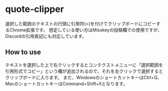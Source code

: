 <!-- markdownlint-disable MD033 -->
# quote-clipper

選択した範囲のテキストの行頭に引用符(>)を付けてクリップボードにコピーするChrome拡張です。
想定している使い方はMisskeyの投稿欄での使用ですが、Discordの引用表記にも対応しています。

## How to use

テキストを選択した上で右クリックするとコンテクストメニューに「選択範囲を引用形式でコピー」という欄が追加されるので、それを左クリックで選択するとクリップボードに入ります。
また、WindowsのショートカットキーはCtrl+Q、MacのショートカットキーはCommand+Shift+Xとなります。
